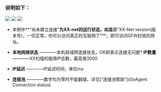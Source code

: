 ### 说明如下：

![](https://cloud.githubusercontent.com/assets/17795455/13872209/b112be30-ed23-11e5-9d27-a5369c489daf.JPG)
![](https://cloud.githubusercontent.com/assets/17795455/13872210/b14b4142-ed23-11e5-8a53-c147dd834883.jpg)
![](https://cloud.githubusercontent.com/assets/17795455/13872212/b18c770c-ed23-11e5-8605-a21dd6224180.jpg)


* 本例中**“尚未建立连接”**为XX-net的运行状态，如显示**“XX-Net version(版本号)，一切正常，你可以访问真正的互联网了”**，即可访问GFW封锁的网址。<br>

* **本地网络状态**
————本机局域网连接状态，OK即表示连接无问题* **IP数量**
————XX扫描的能用IP总数，最高值3000<br>
* **IP延迟**
————IP延迟时间，单位ms<br>
* **连接池**
————数字均为零时不能翻墙，详见[“连接池帮助”](GoAgent Connection status)<br>